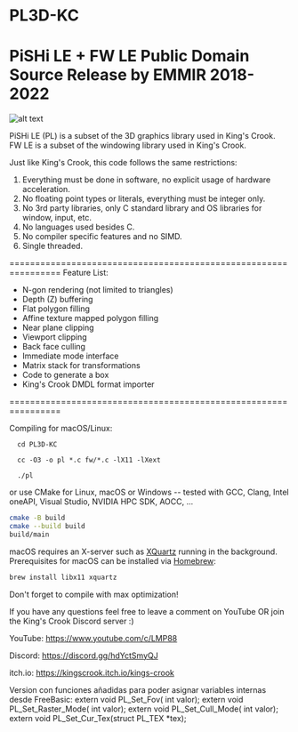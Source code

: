 # PL3D-KC
PiSHi LE + FW LE Public Domain Source Release by EMMIR 2018-2022
================================================================

![alt text](/screenshot.png?raw=true)

PiSHi LE (PL) is a subset of the 3D graphics library used in King's Crook.
FW LE is a subset of the windowing library used in King's Crook.

Just like King's Crook, this code follows the same restrictions:

1. Everything must be done in software, no explicit usage of hardware acceleration.
2. No floating point types or literals, everything must be integer only.
3. No 3rd party libraries, only C standard library and OS libraries for window, input, etc.
4. No languages used besides C.
5. No compiler specific features and no SIMD.
6. Single threaded.

================================================================
Feature List:

- N-gon rendering (not limited to triangles)
- Depth (Z) buffering
- Flat polygon filling
- Affine texture mapped polygon filling
- Near plane clipping
- Viewport clipping
- Back face culling
- Immediate mode interface
- Matrix stack for transformations
- Code to generate a box
- King's Crook DMDL format importer

================================================================

Compiling for macOS/Linux:
```
  cd PL3D-KC

  cc -O3 -o pl *.c fw/*.c -lX11 -lXext

  ./pl
```

or use CMake for Linux, macOS or Windows -- tested with GCC, Clang, Intel oneAPI, Visual Studio, NVIDIA HPC SDK, AOCC, ...

```sh
cmake -B build
cmake --build build
build/main
```

macOS requires an X-server such as [XQuartz](https://www.xquartz.org/) running in the background.
Prerequisites for macOS can be installed via [Homebrew](https://brew.sh):

```sh
brew install libx11 xquartz
```

Don't forget to compile with max optimization!

If you have any questions feel free to leave a comment on YouTube OR
join the King's Crook Discord server :)

YouTube: https://www.youtube.com/c/LMP88

Discord: https://discord.gg/hdYctSmyQJ

itch.io: https://kingscrook.itch.io/kings-crook


Version con funciones añadidas para poder asignar variables internas desde FreeBasic:
  extern void PL_Set_Fov( int valor);
  extern void PL_Set_Raster_Mode( int valor);
  extern void PL_Set_Cull_Mode( int valor);
  extern void PL_Set_Cur_Tex(struct PL_TEX *tex); 

